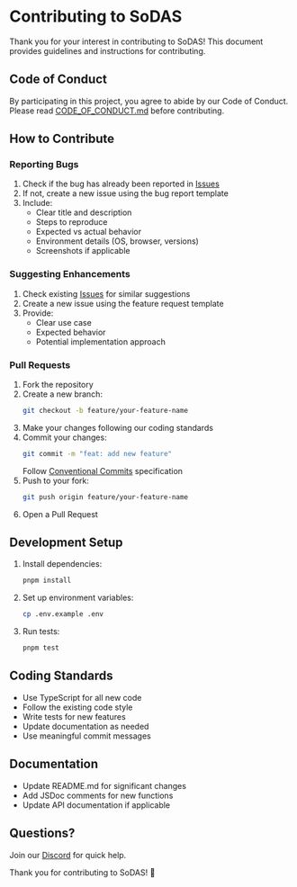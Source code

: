 # Contributing to SoDAS

Thank you for your interest in contributing to SoDAS! This document provides guidelines and instructions for contributing.

## Code of Conduct

By participating in this project, you agree to abide by our Code of Conduct. Please read [CODE_OF_CONDUCT.md](CODE_OF_CONDUCT.md) before contributing.

## How to Contribute

### Reporting Bugs

1. Check if the bug has already been reported in [Issues](https://github.com/your-org/sodas/issues)
2. If not, create a new issue using the bug report template
3. Include:
   - Clear title and description
   - Steps to reproduce
   - Expected vs actual behavior
   - Environment details (OS, browser, versions)
   - Screenshots if applicable

### Suggesting Enhancements

1. Check existing [Issues](https://github.com/your-org/sodas/issues) for similar suggestions
2. Create a new issue using the feature request template
3. Provide:
   - Clear use case
   - Expected behavior
   - Potential implementation approach

### Pull Requests

1. Fork the repository
2. Create a new branch:
   ```bash
   git checkout -b feature/your-feature-name
   ```
3. Make your changes following our coding standards
4. Commit your changes:
   ```bash
   git commit -m "feat: add new feature"
   ```
   Follow [Conventional Commits](https://www.conventionalcommits.org/) specification
5. Push to your fork:
   ```bash
   git push origin feature/your-feature-name
   ```
6. Open a Pull Request

## Development Setup

1. Install dependencies:
   ```bash
   pnpm install
   ```

2. Set up environment variables:
   ```bash
   cp .env.example .env
   ```

3. Run tests:
   ```bash
   pnpm test
   ```

## Coding Standards

- Use TypeScript for all new code
- Follow the existing code style
- Write tests for new features
- Update documentation as needed
- Use meaningful commit messages

## Documentation

- Update README.md for significant changes
- Add JSDoc comments for new functions
- Update API documentation if applicable

## Questions?

Join our [Discord](https://discord.gg/EFYm7WXr) for quick help.

Thank you for contributing to SoDAS! 🚀 